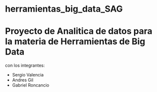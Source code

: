 # herramientas_big_data_SAG

<h1>Proyecto de Analitica de datos para la materia de Herramientas de Big Data </h1>
<p>con los integrantes:</p>
<ul>
  <li>Sergio Valencia</li>
  <li>Andres Gil</li>
  <li>Gabriel Roncancio</li>
</ul>


